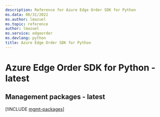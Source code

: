 ```yaml
---
description: Reference for Azure Edge Order SDK for Python
ms.data: 08/31/2022
ms.author: lmazuel
ms.topic: reference
author: lmazuel
ms.service: edgeorder
ms.devlang: python
title: Azure Edge Order SDK for Python
---
```

# Azure Edge Order SDK for Python - latest

## Management packages - latest
[!INCLUDE [mgmt-packages](edge-order-mgmt-index.md)]